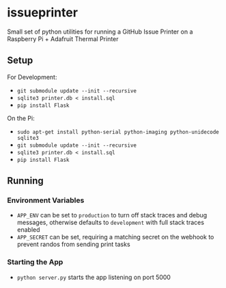 # issueprinter
Small set of python utilities for running a GitHub Issue Printer on a Raspberry Pi + Adafruit Thermal Printer

## Setup

For Development:
* `git submodule update --init --recursive`
* `sqlite3 printer.db < install.sql`
* `pip install Flask`

On the Pi:
* `sudo apt-get install python-serial python-imaging python-unidecode sqlite3`
* `git submodule update --init --recursive`
* `sqlite3 printer.db < install.sql`
* `pip install Flask`

## Running

### Environment Variables

* `APP_ENV` can be set to `production` to turn off stack traces and debug messages, otherwise defaults to `development` with full stack traces enabled
* `APP_SECRET` can be set, requiring a matching secret on the webhook to prevent randos from sending print tasks

### Starting the App

* `python server.py` starts the app listening on port 5000
